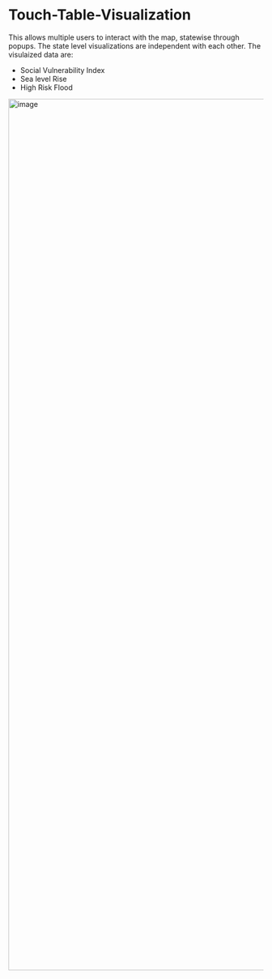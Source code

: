 # Touch-Table-Visualization

This allows multiple users to interact with the map, statewise through popups. The state level visualizations are independent with each other. The visulaized data are:
* Social Vulnerability Index
* Sea level Rise
* High Risk Flood 

<img width="1722" alt="image" src="https://github.com/paridhi-parajuli/Touch-Table-Visualization/assets/46867571/2bffb64b-9c0f-463b-a49b-6b7e8bda3e1a">

